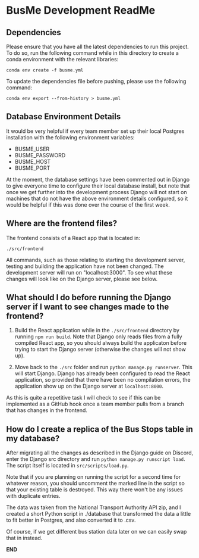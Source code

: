 # BusMe Development ReadMe

## Dependencies

Please ensure that you have all the latest dependencies to run this project. To do so, run the following command while in this directory to create a conda environment with the relevant libraries:

`conda env create -f busme.yml`

To update the dependencies file before pushing, please use the following command:

`conda env export --from-history > busme.yml`

## Database Environment Details

It would be very helpful if every team member set up their local Postgres installation with the following environment variables:

* BUSME_USER
* BUSME_PASSWORD
* BUSME_HOST
* BUSME_PORT

At the moment, the database settings have been commented out in Django to give everyone time to configure their local database install, but note that once we get further into the development process Django will not start on machines that do not have the above environment details configured, so it would be helpful if this was done over the course of the first week.

## Where are the frontend files? 

The frontend consists of a React app that is located in:

`./src/frontend`

All commands, such as those relating to starting the development server, testing and building the application have not been changed. The development server will run on "localhost:3000". To see what these changes will look like on the Django server, please see below.

## What should I do before running the Django server if I want to see changes made to the frontend? 

1. Build the React application while in the `./src/frontend` directory by running `npm run build`. Note that Django only reads files from a fully compiled React app, so you should always build the applicaton before trying to start the Django server (otherwise the changes will not show up).

2. Move back to the `./src` folder and run `python manage.py runserver`. This will start Django. Django has already been configured to read the React application, so provided that there have been no compilation errors, the application show up on the Django server at `localhost:8000`.

As this is quite a repetitive task I will check to see if this can be implemented as a GitHub hook once a team member pulls from a branch that has changes in the frontend.


## How do I create a replica of the Bus Stops table in my database?

After migrating all the changes as described in the Django guide on Discord, enter the Django src directory and run `python manage.py runscript load`. The script itself is located in `src/scripts/load.py`.

Note that if you are planning on running the script for a second time for whatever reason, you should uncomment the marked line in the script so that your existing table is destroyed. This way there won't be any issues with duplicate entries.

The data was taken from the National Transport Authority API zip, and I created a short Python script in ./database that transformed the data a little to fit better in Postgres, and also converted it to .csv.

Of course, if we get different bus station data later on we can easily swap that in instead.

**END**